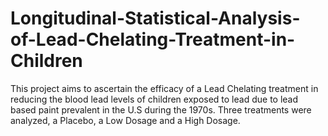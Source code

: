 # Longitudinal-Statistical-Analysis-of-Lead-Chelating-Treatment-in-Children
This project aims to ascertain the efficacy of a Lead Chelating treatment in reducing the blood lead levels of children exposed to lead due to lead based paint prevalent in the U.S during the 1970s. Three treatments were analyzed, a Placebo, a Low Dosage and a High Dosage. 
